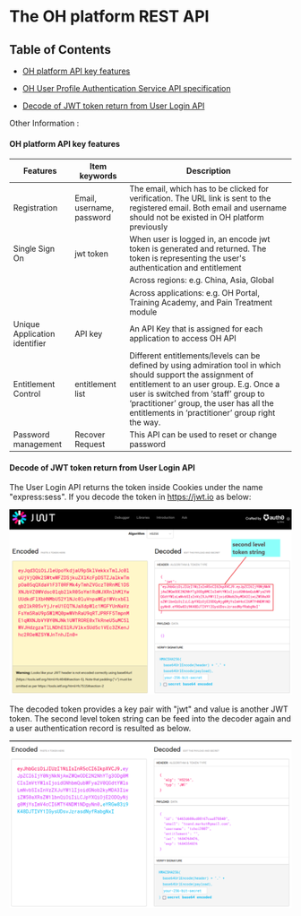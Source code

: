 # The OH platform REST API 


## Table of Contents

- [OH platform API key features](#OH-platform-API-key-features)

- [OH User Profile Authentication Service API specification](https://documenter.getpostman.com/view/1072093/2s93eeRpNj)


- [Decode of JWT token return from User Login API](#Decode-of-JWT-token-return-from-User-Login-API)


Other Information :

#### OH platform API key features

|Features      |Item keywords        |Description|
|--------------|-----------------|----------|
|Registration|Email, username, password|The email, which has to be clicked for verification. The URL link is sent  to the  registered email. Both email and username should not be existed in OH platform previously|
|Single Sign On|jwt token|When user is logged in, an encode jwt token is generated and returned. The token is representing the user's authentication and entitlement|
|||Across regions: e.g. China, Asia, Global|
|||Across applications: e.g. OH Portal, Training Academy, and Pain Treatment module|
|Unique Application identifier|API key| An API Key that is assigned for each application to access OH  API|
|Entitlement Control| entitlement list|Different entitlements/levels can be defined by using admiration tool in which should support  the assignment of entitlement  to an user group.  E.g.  Once a user is switched from ‘staff’ group to ‘practitioner’ group, the user  has all the entitlements in ‘practitioner’ group right the way.|
|Password management|Recover Request| This API can be used to reset or change password|




#### Decode of JWT token return from User Login API

The User Login API returns the token inside Cookies under the name "express:sess". If you decode the token in https://jwt.io as below:

![Token1](JWT-Decode-3a-1.png)

The decoded token provides a key pair with "jwt" and value is another JWT token. The second level token string can be feed into the decoder again and a user authentication record is resulted as below.

![Token2](JWT-Decode-3b.png)


